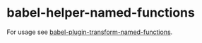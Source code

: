 # babel-helper-named-functions

For usage see [babel-plugin-transform-named-functions](https://github.com/EnoahNetzach/babel-named-functions/tree/master/packages/babel-plugin-transform-named-functions).

